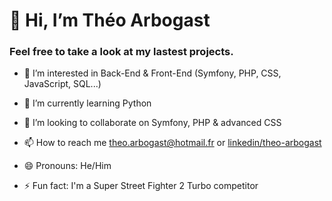 # 👋 Hi, I’m Théo Arbogast
### Feel free to take a look at my lastest projects. 

- 👀 I’m interested in Back-End & Front-End (Symfony, PHP, CSS, JavaScript, SQL...)
- 🌱 I’m currently learning Python
- 💞️ I’m looking to collaborate on Symfony, PHP & advanced CSS

- 📫 How to reach me theo.arbogast@hotmail.fr or [linkedin/theo-arbogast](linkedin.com/in/theo-arbogast/)
- 😄 Pronouns: He/Him
- ⚡ Fun fact: I'm a Super Street Fighter 2 Turbo competitor

<!---
Xylo87/Xylo87 is a ✨ special ✨ repository because its `README.md` (this file) appears on your GitHub profile.
You can click the Preview link to take a look at your changes.
--->

